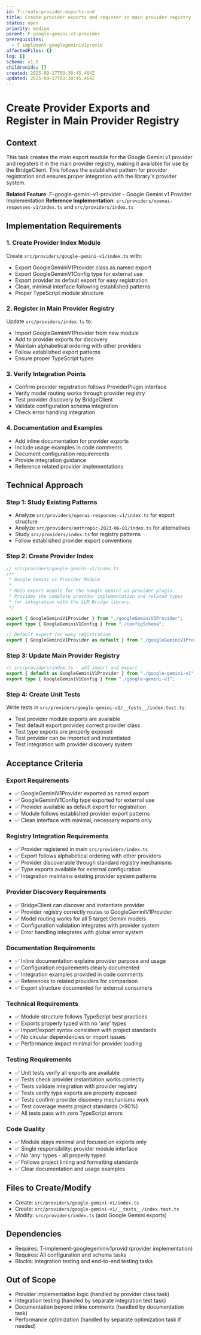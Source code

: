 ```yaml
---
id: T-create-provider-exports-and
title: Create provider exports and register in main provider registry
status: open
priority: medium
parent: F-google-gemini-v1-provider
prerequisites:
  - T-implement-googlegeminiv1provid
affectedFiles: {}
log: []
schema: v1.0
childrenIds: []
created: 2025-09-17T03:30:45.464Z
updated: 2025-09-17T03:30:45.464Z
---
```


# Create Provider Exports and Register in Main Provider Registry

## Context

This task creates the main export module for the Google Gemini v1 provider and registers it in the main provider registry, making it available for use by the BridgeClient. This follows the established pattern for provider registration and ensures proper integration with the library's provider system.

**Related Feature**: F-google-gemini-v1-provider - Google Gemini v1 Provider Implementation
**Reference Implementation**: `src/providers/openai-responses-v1/index.ts` and `src/providers/index.ts`

## Implementation Requirements

### 1. Create Provider Index Module

Create `src/providers/google-gemini-v1/index.ts` with:

- Export GoogleGeminiV1Provider class as named export
- Export GoogleGeminiV1Config type for external use
- Export provider as default export for easy registration
- Clean, minimal interface following established patterns
- Proper TypeScript module structure

### 2. Register in Main Provider Registry

Update `src/providers/index.ts` to:

- Import GoogleGeminiV1Provider from new module
- Add to provider exports for discovery
- Maintain alphabetical ordering with other providers
- Follow established export patterns
- Ensure proper TypeScript types

### 3. Verify Integration Points

- Confirm provider registration follows ProviderPlugin interface
- Verify model routing works through provider registry
- Test provider discovery by BridgeClient
- Validate configuration schema integration
- Check error handling integration

### 4. Documentation and Examples

- Add inline documentation for provider exports
- Include usage examples in code comments
- Document configuration requirements
- Provide integration guidance
- Reference related provider implementations

## Technical Approach

### Step 1: Study Existing Patterns

- Analyze `src/providers/openai-responses-v1/index.ts` for export structure
- Analyze `src/providers/anthropic-2023-06-01/index.ts` for alternatives
- Study `src/providers/index.ts` for registry patterns
- Follow established provider export conventions

### Step 2: Create Provider Index

```typescript
// src/providers/google-gemini-v1/index.ts
/**
 * Google Gemini v1 Provider Module
 *
 * Main export module for the Google Gemini v1 provider plugin.
 * Provides the complete provider implementation and related types
 * for integration with the LLM Bridge library.
 */

export { GoogleGeminiV1Provider } from "./googleGeminiV1Provider";
export type { GoogleGeminiV1Config } from "./configSchema";

// Default export for easy registration
export { GoogleGeminiV1Provider as default } from "./googleGeminiV1Provider";
```

### Step 3: Update Main Provider Registry

```typescript
// src/providers/index.ts - add import and export
export { default as GoogleGeminiV1Provider } from "./google-gemini-v1";
export type { GoogleGeminiV1Config } from "./google-gemini-v1";
```

### Step 4: Create Unit Tests

Write tests in `src/providers/google-gemini-v1/__tests__/index.test.ts`:

- Test provider module exports are available
- Test default export provides correct provider class
- Test type exports are properly exposed
- Test provider can be imported and instantiated
- Test integration with provider discovery system

## Acceptance Criteria

### Export Requirements

- ✅ GoogleGeminiV1Provider exported as named export
- ✅ GoogleGeminiV1Config type exported for external use
- ✅ Provider available as default export for registration
- ✅ Module follows established provider export patterns
- ✅ Clean interface with minimal, necessary exports only

### Registry Integration Requirements

- ✅ Provider registered in main `src/providers/index.ts`
- ✅ Export follows alphabetical ordering with other providers
- ✅ Provider discoverable through standard registry mechanisms
- ✅ Type exports available for external configuration
- ✅ Integration maintains existing provider system patterns

### Provider Discovery Requirements

- ✅ BridgeClient can discover and instantiate provider
- ✅ Provider registry correctly routes to GoogleGeminiV1Provider
- ✅ Model routing works for all 5 target Gemini models
- ✅ Configuration validation integrates with provider system
- ✅ Error handling integrates with global error system

### Documentation Requirements

- ✅ Inline documentation explains provider purpose and usage
- ✅ Configuration requirements clearly documented
- ✅ Integration examples provided in code comments
- ✅ References to related providers for comparison
- ✅ Export structure documented for external consumers

### Technical Requirements

- ✅ Module structure follows TypeScript best practices
- ✅ Exports properly typed with no 'any' types
- ✅ Import/export syntax consistent with project standards
- ✅ No circular dependencies or import issues
- ✅ Performance impact minimal for provider loading

### Testing Requirements

- ✅ Unit tests verify all exports are available
- ✅ Tests check provider instantiation works correctly
- ✅ Tests validate integration with provider registry
- ✅ Tests verify type exports are properly exposed
- ✅ Tests confirm provider discovery mechanisms work
- ✅ Test coverage meets project standards (>90%)
- ✅ All tests pass with zero TypeScript errors

### Code Quality

- ✅ Module stays minimal and focused on exports only
- ✅ Single responsibility: provider module interface
- ✅ No 'any' types - all properly typed
- ✅ Follows project linting and formatting standards
- ✅ Clear documentation and usage examples

## Files to Create/Modify

- Create: `src/providers/google-gemini-v1/index.ts`
- Create: `src/providers/google-gemini-v1/__tests__/index.test.ts`
- Modify: `src/providers/index.ts` (add Google Gemini exports)

## Dependencies

- Requires: T-implement-googlegeminiv1provid (provider implementation)
- Requires: All configuration and schema tasks
- Blocks: Integration testing and end-to-end testing tasks

## Out of Scope

- Provider implementation logic (handled by provider class task)
- Integration testing (handled by separate integration test task)
- Documentation beyond inline comments (handled by documentation task)
- Performance optimization (handled by separate optimization task if needed)
